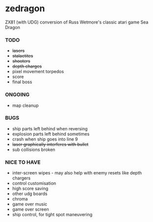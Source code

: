 # zedragon
ZX81 (with UDG) conversion of Russ Wetmore's classic atari game Sea Dragon

### TODO
* ~~lasers~~
* ~~stalactites~~
* ~~shooters~~
* ~~depth charges~~
* pixel movement torpedos
* score
* final boss

### ONGOING
* map cleanup

### BUGS
* ship parts left behind when reversing
* explosion parts left behind sometimes
* crash when ship goes into line 9
* ~~laser graphically interferes with bullet~~
* sub collisions broken

### NICE TO HAVE
* inter-screen wipes - may also help with enemy resets like depth chargers
* control customisation
* high score saving
* other udg boards
* chroma
* game over music
* game over screen
* ship control, for tight spot maneuvering
